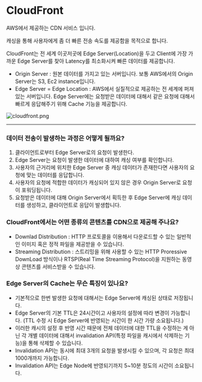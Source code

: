 # CloudFront

AWS에서 제공하는 CDN 서비스 입니다.

캐싱을 통해 사용자에게 좀 더 빠른 전송 속도를 제공함을 목적으로 합니다. 

CloudFront는 전 세계 이곳저곳에 Edge Server(Location)을 두고 Client에 가장 가까운 Edge Server를 찾아 Latency를 최소화시켜 빠른 데이터를 제공합니다.

- Origin Server : 원본 데이터를 가지고 있는 서버입니다. 보통 AWS에서의 Origin Server는 S3, Ec2 instance입니다.
- Edge Server = Edge Location : AWS에서 실질적으로 제공하는 전 세계에 퍼져있는 서버입니다. Edge Server에는 요청받은 데이터에 대해서 같은 요청에 대해서 빠르게 응답해주기 위해 Cache 기능을 제공합니다.

![cloudfront.png](/image/Fcloudfront.png)

---

### 데이터 전송이 발생하는 과정은 어떻게 될까요?
1. 클라이언트로부터 Edge Server로의 요청이 발생한다.
2. Edge Server는 요청이 발생한 데이터에 대하여 캐싱 여부를 확인합니다.
3. 사용자의 근거리에 위치한 Edge Server 중 캐싱 데이터가 존재한다면 사용자의 요청에 맞는 데이터를 응답합니다.
4. 사용자의 요청에 적합한 데이터가 캐싱되어 있지 않은 경우 Origin Server로 요청이 포워딩됩니다.
5. 요청받은 데이터에 대해 Origin Server에서 획득한 후  Edge Server에 캐싱 데이터를 생성하고, 클라이언트로 응답이 발생합니다.


### CloudFront에서는 어떤 종류의 콘텐츠를 CDN으로 제공해 주나요?
- Downlad Distribution : HTTP 프로토콜을 이용해서 다운로드할 수 있는 일반적인 이미지 혹은 정적 파일을 제공받을 수 있습니다.
- Streaming Distribution : 스트리밍을 위해 사용할 수 있는  HTTP Proressive DownLoad 방식이나 RTSP(Real Time Streaming Protocol)을 지원하는 동영상 콘텐츠를 서비스받을 수 있습니다.


### Edge Server의 Cache는 무슨 특징이 있나요?
- 기본적으로 한번 발생한 요청에 대해서는 Edge Server에 캐싱된 상태로 저장됩니다.
- Edge Server의 기본 TTL은 24시간이고 사용자의 설정에 따라 변경이 가능합니다. (TTL 수정 시 Edge Server에 반영되는 시간이 한 시간 가량 소요됩니다.)
- 이러한 캐시의 설정 후 반영 시간 때문에 전체 데이터에 대한 TTL을 수정하는 게 아닌 각 개별 데이터에 대해서 invalidation API(특정 파일을 캐시에서 삭제하는 기능)을 통해 삭제할 수 있습니다.
- Invalidation API는 동시에 최대 3개의 요청을 발생시킬 수 있으며, 각 요청은 최대 1000개까지 가능합니다.
- Invalidation API는 Edge Node에 반영되기까지 5~10분 정도의 시간이 소요됩니다.